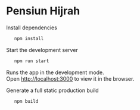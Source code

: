# Pensiun Hijrah

Install dependencies

```sh
   npm install
```

Start the development server

```sh
   npm run start
```

Runs the app in the development mode.\
Open [http://localhost:3000](http://localhost:3000) to view it in the browser.

Generate a full static production build

```sh
   npm build
```
